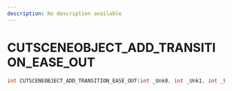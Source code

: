 ```yaml
---
description: No description available 
---
```


# CUTSCENEOBJECT_ADD_TRANSITION_EASE_OUT

```cpp
int CUTSCENEOBJECT_ADD_TRANSITION_EASE_OUT(int _Unk0, int _Unk1, int _Unk2, int _Unk3, int _Unk4, int _Unk5);
```